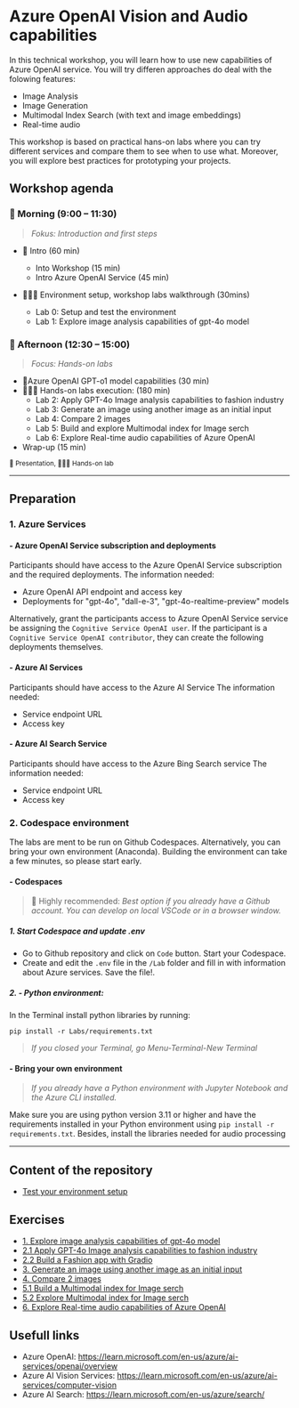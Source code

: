 # Azure OpenAI Vision and Audio capabilities

In this technical workshop, you will learn how to use new capabilities of Azure OpenAI service. You will try differen approaches do deal with the folowing features:
- Image Analysis
- Image Generation
- Multimodal Index Search (with text and image embeddings) 
- Real-time audio

This workshop is based on practical hans-on labs where you can try different services and compare them to see when to use what. Moreover, you will explore best practices for prototyping your projects.


## Workshop agenda

### 🌅 Morning (9:00 – 11:30)

> *Fokus: Introduction and first steps*

* 📣 Intro (60 min)
  * Into Workshop (15 min)
  * Intro Azure OpenAI Service (45 min)
  
* 🧑🏼‍💻 Environment setup, workshop labs walkthrough (30mins)
  * Lab 0: Setup and test the environment
  * Lab 1: Explore image analysis capabilities of gpt-4o model

### 🌆 Afternoon (12:30 – 15:00)

> *Focus: Hands-on labs*
* 📣Azure OpenAI GPT-o1 model capabilities (30 min)
* 🧑🏼‍💻 Hands-on labs execution: (180 min)
  * Lab 2: Apply GPT-4o Image analysis capabilities to fashion industry
  * Lab 3: Generate an image using another image as an initial input 
  * Lab 4: Compare 2 images
  * Lab 5: Build and explore Multimodal index for Image serch
  * Lab 6: Explore Real-time audio capabilities of Azure OpenAI
* Wrap-up (15 min)

<sup>
📣 Presentation, 🧑🏼‍💻 Hands-on lab
</sup>

-------------------

## Preparation

### 1. Azure Services

#### - Azure OpenAI Service subscription and deployments
Participants should have access to the Azure OpenAI Service subscription and the required deployments. The information needed:
* Azure OpenAI API endpoint and access key
* Deployments for "gpt-4o", "dall-e-3", "gpt-4o-realtime-preview" models

Alternatively, grant the participants access to Azure OpenAI Service service be assigning the `Cognitive Service OpenAI user`. If the participant is a `Cognitive Service OpenAI contributor`, they can create the following deployments themselves.

#### - Azure AI Services
Participants should have access to the Azure AI Service The information needed:
* Service endpoint URL
* Access key

#### - Azure AI Search Service
Participants should have access to the Azure Bing Search service The information needed:
* Service endpoint URL
* Access key


### 2. Codespace environment

The labs are ment to be run on Github Codespaces. Alternatively, you can bring your own environment (Anaconda). Building the environment can take a few minutes, so please start early.

#### - Codespaces

> 🌟 Highly recommended: *Best option if you already have a Github account. You can develop on local VSCode or in a browser window.*

##### 1. Start Codespace and update .env
* Go to Github repository and click on `Code` button. Start your Codespace.
* Create and edit the `.env` file in the `/Lab` folder and fill in with information about Azure services. Save the file!.
##### 2. - Python environment: 
In the Terminal install python libraries by running:
```
pip install -r Labs/requirements.txt
```


> *If you closed your Terminal, go Menu-Terminal-New Terminal*


#### - Bring your own environment

> *If you already have a Python environment with Jupyter Notebook and the Azure CLI installed.*

Make sure you are using python version 3.11 or higher and have the requirements installed in your Python environment using `pip install -r requirements.txt`.
Besides, install the libraries needed for audio processing

-------------------

## Content of the repository

* [Test your environment setup](Labs/0_setup_test.ipynb)

## Exercises

* [1. Explore image analysis capabilities of gpt-4o model](Labs/1_Chat_with_Images.ipynb)
* [2.1 Apply GPT-4o Image analysis capabilities to fashion industry](Labs/2_1_GPT_4o_Fashion_Description.ipynb) 
* [2.2 Build a Fashion app with Gradio](Labs/2_2_Fashion_Description_app.ipynb) 
* [3. Generate an image using another image as an initial input](Labs/3_Image_to_image_with_Azure_OpenAI.ipynb)
* [4. Compare 2 images](Labs/4_Image_comparison_with_GPT_4o.ipynb)
* [5.1 Build a Multimodal index for Image serch](Labs/5_1_multimodal_index_setup.ipynb)
* [5.2 Explore Multimodal index for Image serch](Labs/5_1_multimodal_index_setup.ipynb)
* [6. Explore Real-time audio capabilities of Azure OpenAI](https://github.com/sallyluong-msft/AOAI_Samples/tree/main/realtime-assistant-support)




## Usefull links

- Azure OpenAI: https://learn.microsoft.com/en-us/azure/ai-services/openai/overview
- Azure AI Vision Services: https://learn.microsoft.com/en-us/azure/ai-services/computer-vision
- Azure AI Search: https://learn.microsoft.com/en-us/azure/search/